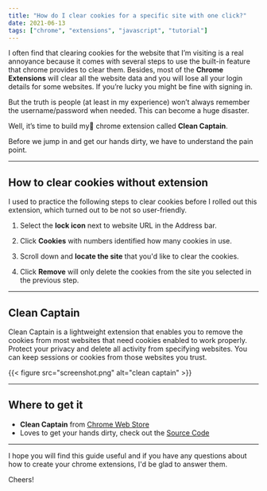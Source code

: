 ```yaml
---
title: "How do I clear cookies for a specific site with one click?" 
date: 2021-06-13
tags: ["chrome", "extensions", "javascript", "tutorial"]
---
```


I often find that clearing cookies for the website that I’m visiting is a real annoyance because it comes with several steps to use the built-in feature that chrome provides to clear them. Besides, most of the **Chrome Extensions** will clear all the website data and you will lose all your login details for some websites. If you’re lucky you might be fine with signing in.

But the truth is people (at least in my experience) won’t always remember the username/password when needed. This can become a huge disaster.

Well, it’s time to build my:rocket: chrome extension called **Clean Captain**.

Before we jump in and get our hands dirty, we have to understand the pain point.

---

## How to clear cookies without extension

I used to practice the following steps to clear cookies before I rolled out this extension, which turned out to be not so user-friendly.

1. Select the **lock icon** next to website URL in the Address bar.

2. Click **Cookies** with numbers identified how many cookies in use.

3. Scroll down and **locate the site** that you'd like to clear the cookies. 

4. Click **Remove** will only delete the cookies from the site you selected in the previous step.

___

## Clean Captain

Clean Captain is a lightweight extension that enables you to remove the cookies from most websites that need cookies enabled to work properly. Protect your privacy and delete all activity from specifying websites. You can keep sessions or cookies from those websites you trust.

{{< figure src="screenshot.png" alt="clean captain" >}}

___

## Where to get it

- **Clean Captain** from [Chrome Web Store](https://chrome.google.com/webstore/detail/clean-captain/finpbdieoeedpjhaimgobfodhhdnoljb)
- Loves to get your hands dirty, check out the [Source Code](https://github.com/rayspock/clean-captain) 

---

I hope you will find this guide useful and if you have any questions about how to create your chrome extensions, I'd be glad to answer them.

Cheers!
